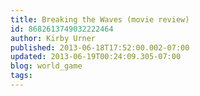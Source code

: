 ```yaml
---
title: Breaking the Waves (movie review)
id: 8682613749032222464
author: Kirby Urner
published: 2013-06-18T17:52:00.002-07:00
updated: 2013-06-19T00:24:09.305-07:00
blog: world_game
tags: 
---
```


